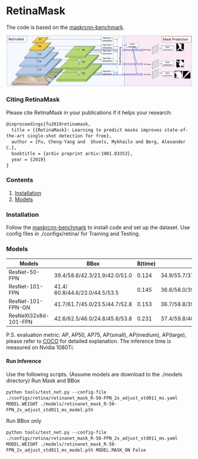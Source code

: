 # RetinaMask

The code is based on the [maskrcnn-benchmark](https://github.com/facebookresearch/maskrcnn-benchmark).

![alt text](arch.png)


### Citing RetinaMask
Please cite RetinaMask in your publications if it helps your research:

    @inproceedings{fu2019retinamask,
      title = {{RetinaMask}: Learning to predict masks improves state-of-the-art single-shot detection for free},
      author = {Fu, Cheng-Yang and  Shvets, Mykhailo and Berg, Alexander C.},
      booktitle = {arXiv preprint arXiv:1901.03353},
      year = {2019}
    }


### Contents
1. [Installation](#installation)
2. [Models](#models)

### Installation 
Follow the [maskrcnn-benchmark](./OLD_README.md) to install code and set up the dataset. Use config files in ./configs/retina/ for Training and Testing.


### Models

| Models         | BBox          | B(time)   | Mask  | M(time)    | Link |
| -------------- | ------------- | ---| ----- | --- | ---- |
| ResNet-50-FPN  | 39.4/58.6/42.3/21.9/42.0/51.0 | 0.124 | 34.9/55.7/37.1/15.1/36.7/50.4 | 0.139 | [link](https://drive.google.com/file/d/17QnkNoibgzRnnSeLDFo27LmgPUifFBxz/view?usp=sharing) |
| ResNet-101-FPN | 41.4/ 60.8/44.6/23.0/44.5/53.5 | 0.145 | 36.6/58.0/39.1/16.2/38.8/52.7 | 0.160 | [link](https://drive.google.com/file/d/1Fl-TI1oDRVBFYI1h1mn7IiEOXwTIR3AC/view?usp=sharing) |
| ResNet-101-FPN-GN | 41.7/61.7/45.0/23.5/44.7/52.8 | 0.153 | 36.7/58.8/39.3/16.4/39.4/52.6 | 0.164 | [link](https://drive.google.com/file/d/19MCU9Q0YXbIrc4fRSPRV53T_RSxiVqh0/view?usp=sharing) | 
| ResNeXt32x8d-101-FPN  | 42.6/62.5/46.0/24.8/45.6/53.8 | 0.231 | 37.4/59.8/40.0/17.6/39.9/53.4 | 0.270 | [link](https://drive.google.com/file/d/1n-tcTUZ28s0uvDOB_gZmsFtxA8flGxKF/view?usp=sharing) |

P.S. evaluation metric: AP, AP50, AP75, AP(small), AP(medium), AP(large), please refer to [COCO](http://cocodataset.org/#detection-eval) for detailed explanation. The inference time is measured on Nvidia 1080Ti.


#### Run Inference
Use the following scripts. (Assume models are download to the ./models directory)
Run Mask and BBox
```
python tools/test_net.py --config-file ./configs/retina/retinanet_mask_R-50-FPN_2x_adjust_std011_ms.yaml MODEL.WEIGHT ./models/retinanet_mask_R-50-FPN_2x_adjust_std011_ms_model.pth

```
Run BBox only
```
python tools/test_net.py --config-file ./configs/retina/retinanet_mask_R-50-FPN_2x_adjust_std011_ms.yaml MODEL.WEIGHT ./models/retinanet_mask_R-50-FPN_2x_adjust_std011_ms_model.pth MODEL.MASK_ON False

```
